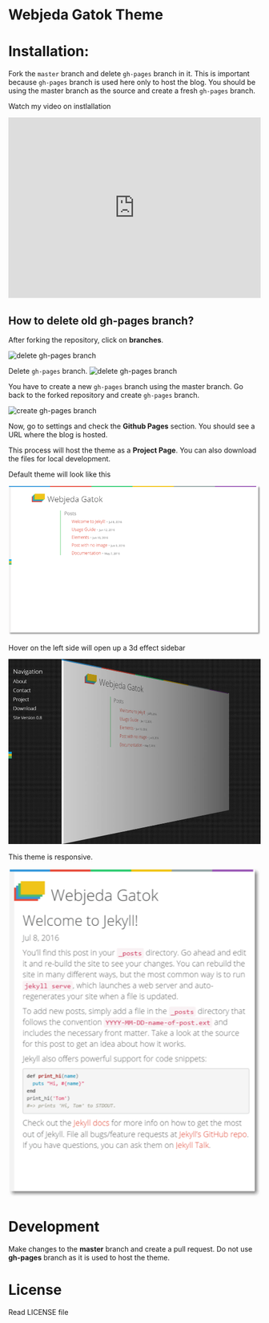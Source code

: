 # Webjeda Gatok Theme

# Installation: 
Fork the ``master`` branch and delete ``gh-pages`` branch in it. This is important because ``gh-pages`` branch is used here only to host the blog. You should be using the master branch as the source and create a fresh ``gh-pages`` branch.

Watch my video on instlallation
<iframe width="100%" height="360" src="https://www.youtube.com/embed/T2nx6tj-ZH4?rel=0" frameborder="0" allowfullscreen></iframe>

## How to delete old **gh-pages** branch?
After forking the repository, click on **branches**.

![delete gh-pages branch](http://blog.webjeda.com/images/delete-github-branch.png)

Delete ``gh-pages`` branch.
![delete gh-pages branch](http://blog.webjeda.com/images/delete-github-branch-2.png)

You have to create a new ``gh-pages`` branch using the master branch. Go back to the forked repository and create ``gh-pages`` branch.

![create gh-pages branch](http://blog.webjeda.com/images/create-gh-pages-branch.JPG)

Now, go to settings and check the **Github Pages** section. You should see a URL where the blog is hosted.

This process will host the theme as a **Project Page**. You can also download the files for local development. 

Default theme will look like this

![webjeda gatok jekyll theme](/images/webjeda-gatok-jekyll-theme-screenshot-1.png)

Hover on the left side will open up a 3d effect sidebar

![webjeda gatok jekyll theme sidebar](/images/webjeda-gatok-jekyll-theme-screenshot.jpg)


This theme is responsive.

![webjeda gatok responsive jekyll theme](/images/webjeda-gatok-jekyll-theme-screenshot-2.png)



# Development
Make changes to the **master** branch and create a pull request. Do not use **gh-pages** branch as it is used to host the theme.


# License
Read LICENSE file